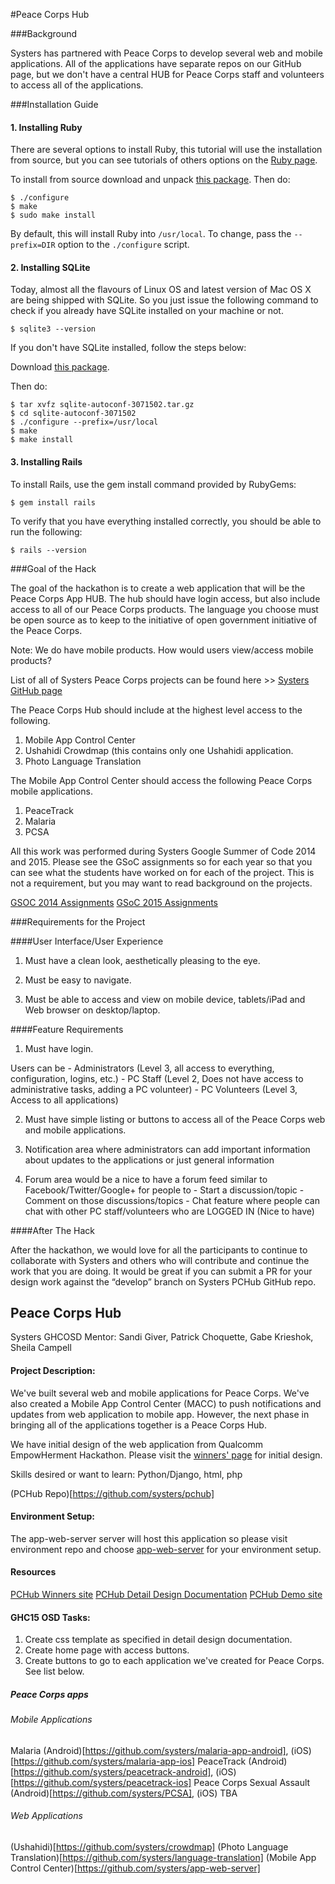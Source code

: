 #Peace Corps Hub

###Background

Systers has partnered with Peace Corps to develop several web and mobile applications. All of the applications have separate repos on our GitHub page, but we don't have a central HUB for Peace Corps staff and volunteers to access all of the applications.

###Installation Guide

#### 1. Installing Ruby

There are several options to install Ruby, this tutorial will use the installation from source, but you can see tutorials of others options on the [Ruby page](https://www.ruby-lang.org/pt/documentation/installation/).

To install from source download and unpack [this package](https://cache.ruby-lang.org/pub/ruby/2.3/ruby-2.3.1.tar.gz).
Then do:

    $ ./configure
    $ make
    $ sudo make install
    
By default, this will install Ruby into `/usr/local`. To change, pass the `--prefix=DIR` option to the `./configure` script.

#### 2. Installing SQLite

Today, almost all the flavours of Linux OS and latest version of Mac OS X are being shipped with SQLite. So you just issue the following command to check if you already have SQLite installed on your machine or not.

    $ sqlite3 --version

If you don't have SQLite installed, follow the steps below:

Download [this package](http://www.sqlite.org/2016/sqlite-autoconf-3150000.tar.gz).

Then do:

    $ tar xvfz sqlite-autoconf-3071502.tar.gz
    $ cd sqlite-autoconf-3071502
    $ ./configure --prefix=/usr/local
    $ make
    $ make install
    
#### 3. Installing Rails

To install Rails, use the gem install command provided by RubyGems:

    $ gem install rails
    
To verify that you have everything installed correctly, you should be able to run the following:

    $ rails --version

###Goal of the Hack

The goal of the hackathon is to create a web application that will be the Peace Corps App HUB. The hub should have login access, but also include access to all of our Peace Corps products. The language you choose must be open source as to keep to the initiative of open government initiative of the Peace Corps.

Note: We do have mobile products. How would users view/access mobile products?

List of all of Systers Peace Corps projects can be found here >> [Systers GitHub page](http://systers.github.io/)

The Peace Corps Hub should include at the highest level access to the following.
1. Mobile App Control Center
2. Ushahidi Crowdmap (this contains only one Ushahidi application.
3. Photo Language Translation

The Mobile App Control Center should access the following Peace Corps mobile applications.
1. PeaceTrack
2. Malaria
3. PCSA

All this work was performed during Systers Google Summer of Code 2014 and 2015. Please see the GSoC assignments so for each year so that you can see what the students have worked on for each of the project. This is not a requirement, but you may want to read background on the projects.

[GSOC 2014 Assignments](http://systers.org/systers-dev/doku.php/gsoc2014assignments)
[GSoC 2015 Assignments](http://systers.org/systers-dev/doku.php/gsoc2015assignments)

###Requirements for the Project


####User Interface/User Experience

1. Must have a clean look, aesthetically pleasing to the eye.

2. Must be easy to navigate.

3. Must be able to access and view on mobile device, tablets/iPad and Web browser on desktop/laptop.


####Feature Requirements

1. Must have login.

Users can be - Administrators (Level 3, all access to everything, configuration, logins, etc.) - PC Staff (Level 2, Does not have access to administrative tasks, adding a PC volunteer) - PC Volunteers (Level 3, Access to all applications)

2. Must have simple listing or buttons to access all of the Peace Corps web and mobile applications.

3. Notification area where administrators can add important information about updates to the applications or just general information

4. Forum area would be a nice to have a forum feed similar to Facebook/Twitter/Google+ for people to - Start a discussion/topic - Comment on those discussions/topics - Chat feature where people can chat with other PC staff/volunteers who are LOGGED IN (Nice to have)


####After The Hack

After the hackathon, we would love for all the participants to continue to collaborate with Systers and others who will contribute and continue the work that you are doing. It would be great if you can submit a PR for your design work against the “develop” branch on Systers PCHub GitHub repo.

## Peace Corps Hub
Systers GHCOSD Mentor: Sandi Giver, Patrick Choquette, Gabe Krieshok, Sheila Campell

#### Project Description:
We've built several web and mobile applications for Peace Corps. We've also created a Mobile App Control Center (MACC) to push notifications and updates from web application to mobile app. However, the next phase in bringing all of the applications together is a Peace Corps Hub. 

We have initial design of the web application from Qualcomm EmpowHerment Hackathon. Please visit the [winners' page](http://devpost.com/software/pchub) for initial design.

Skills desired or want to learn: Python/Django, html, php

(PCHub Repo)[https://github.com/systers/pchub]

#### Environment Setup:
The app-web-server server will host this application so please visit environment repo and choose [app-web-server](https://github.com/systers/app-web-server) for your environment setup.

#### Resources
[PCHub Winners site](http://devpost.com/software/pchub)
[PCHub Detail Design Documentation](https://docs.google.com/presentation/d/1D_6P7iuT4En1I_R66iP0-BW9zEIvjs6khLF324Jia-M/edit#slide=id.g5baf8cfec_0_13)
[PCHub Demo site](http://peacecorpshub.weebly.com/home.html)

#### GHC15 OSD Tasks:
1. Create css template as specified in detail design documentation.
2. Create home page with access buttons.
3. Create buttons to go to each application we've created for Peace Corps. See list below.
 
##### Peace Corps apps

###### Mobile Applications
Malaria (Android)[https://github.com/systers/malaria-app-android], (iOS)[https://github.com/systers/malaria-app-ios] 
PeaceTrack (Android)[https://github.com/systers/peacetrack-android], (iOS)[https://github.com/systers/peacetrack-ios] 
Peace Corps Sexual Assault (Android)[https://github.com/systers/PCSA], (iOS) TBA

###### Web Applications
(Ushahidi)[https://github.com/systers/crowdmap]
(Photo Language Translation)[https://github.com/systers/language-translation]
(Mobile App Control Center)[https://github.com/systers/app-web-server]
